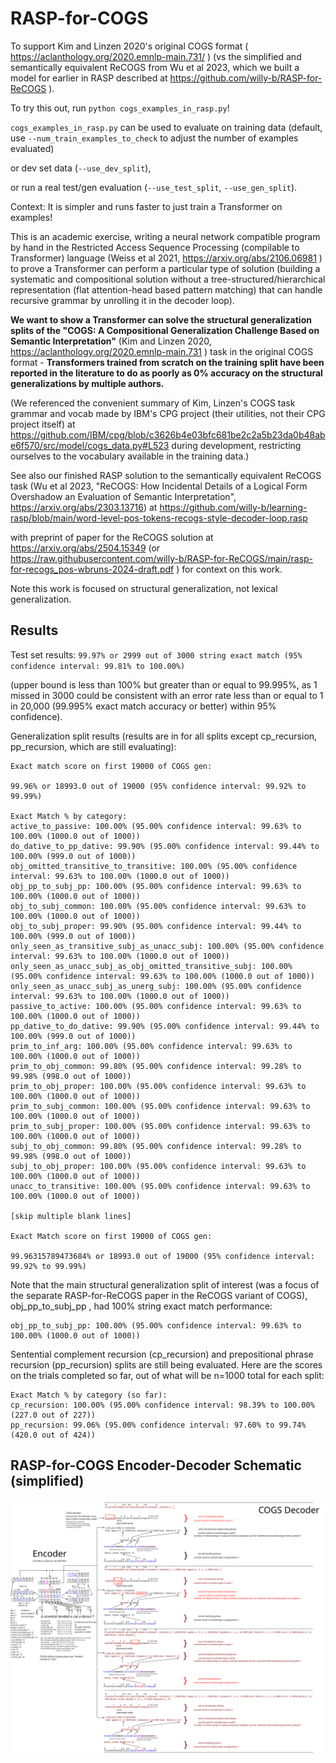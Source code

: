 # RASP-for-COGS

To support Kim and Linzen 2020's original COGS format ( https://aclanthology.org/2020.emnlp-main.731/ ) (vs the simplified and semantically equivalent ReCOGS from Wu et al 2023, which we built a model for earlier in RASP described at https://github.com/willy-b/RASP-for-ReCOGS ).

To try this out, run `python cogs_examples_in_rasp.py`!

`cogs_examples_in_rasp.py` can be used to evaluate on training data (default, use `--num_train_examples_to_check` to adjust the number of examples evaluated) 

or dev set data (`--use_dev_split`), 

or run a real test/gen evaluation (`--use_test_split`, `--use_gen_split`).

Context:
It is simpler and runs faster to just train a Transformer on examples!

This is an academic exercise, writing a neural network compatible program by hand in the Restricted Access Sequence Processing (compilable to Transformer) language (Weiss et al 2021, https://arxiv.org/abs/2106.06981 )
to prove a Transformer can perform a particular type of solution (building a systematic and compositional solution without a tree-structured/hierarchical representation (flat attention-head based pattern matching) that can handle recursive grammar by unrolling it in the decoder loop).

**We want to show a Transformer can solve the structural generalization splits of the "COGS: A Compositional Generalization Challenge Based on Semantic Interpretation"**
(Kim and Linzen 2020, https://aclanthology.org/2020.emnlp-main.731 ) task in the original COGS format - **Transformers trained from scratch on the training split have been reported in the literature to do as poorly as 0% accuracy on the structural generalizations by multiple authors.**

(We referenced the convenient summary of Kim, Linzen's COGS task grammar and vocab made by IBM's CPG project (their utilities, not their CPG project itself) at https://github.com/IBM/cpg/blob/c3626b4e03bfc681be2c2a5b23da0b48abe6f570/src/model/cogs_data.py#L523 during development, restricting ourselves to the vocabulary available in the training data.)

See also our finished RASP solution to the semantically equivalent ReCOGS task (Wu et al 2023, "ReCOGS: How Incidental Details of a Logical Form Overshadow an Evaluation of Semantic Interpretation", https://arxiv.org/abs/2303.13716) at https://github.com/willy-b/learning-rasp/blob/main/word-level-pos-tokens-recogs-style-decoder-loop.rasp 

with preprint of paper for the ReCOGS solution at https://arxiv.org/abs/2504.15349 (or https://raw.githubusercontent.com/willy-b/RASP-for-ReCOGS/main/rasp-for-recogs_pos-wbruns-2024-draft.pdf ) for context on this work.

Note this work is focused on structural generalization, not lexical generalization.

## Results

Test set results: `99.97% or 2999 out of 3000 string exact match (95% confidence interval: 99.81% to 100.00%)` 

(upper bound is less than 100% but greater than or equal to 99.995%, as 1 missed in 3000 could be consistent with an error rate less than or equal to 1 in 20,000 (99.995% exact match accuracy or better) within 95% confidence). 

Generalization split results (results are in for all splits except cp_recursion, pp_recursion, which are still evaluating):
```
Exact match score on first 19000 of COGS gen:

99.96% or 18993.0 out of 19000 (95% confidence interval: 99.92% to 99.99%)

Exact Match % by category:
active_to_passive: 100.00% (95.00% confidence interval: 99.63% to 100.00% (1000.0 out of 1000))
do_dative_to_pp_dative: 99.90% (95.00% confidence interval: 99.44% to 100.00% (999.0 out of 1000))
obj_omitted_transitive_to_transitive: 100.00% (95.00% confidence interval: 99.63% to 100.00% (1000.0 out of 1000))
obj_pp_to_subj_pp: 100.00% (95.00% confidence interval: 99.63% to 100.00% (1000.0 out of 1000))
obj_to_subj_common: 100.00% (95.00% confidence interval: 99.63% to 100.00% (1000.0 out of 1000))
obj_to_subj_proper: 99.90% (95.00% confidence interval: 99.44% to 100.00% (999.0 out of 1000))
only_seen_as_transitive_subj_as_unacc_subj: 100.00% (95.00% confidence interval: 99.63% to 100.00% (1000.0 out of 1000))
only_seen_as_unacc_subj_as_obj_omitted_transitive_subj: 100.00% (95.00% confidence interval: 99.63% to 100.00% (1000.0 out of 1000))
only_seen_as_unacc_subj_as_unerg_subj: 100.00% (95.00% confidence interval: 99.63% to 100.00% (1000.0 out of 1000))
passive_to_active: 100.00% (95.00% confidence interval: 99.63% to 100.00% (1000.0 out of 1000))
pp_dative_to_do_dative: 99.90% (95.00% confidence interval: 99.44% to 100.00% (999.0 out of 1000))
prim_to_inf_arg: 100.00% (95.00% confidence interval: 99.63% to 100.00% (1000.0 out of 1000))
prim_to_obj_common: 99.80% (95.00% confidence interval: 99.28% to 99.98% (998.0 out of 1000))
prim_to_obj_proper: 100.00% (95.00% confidence interval: 99.63% to 100.00% (1000.0 out of 1000))
prim_to_subj_common: 100.00% (95.00% confidence interval: 99.63% to 100.00% (1000.0 out of 1000))
prim_to_subj_proper: 100.00% (95.00% confidence interval: 99.63% to 100.00% (1000.0 out of 1000))
subj_to_obj_common: 99.80% (95.00% confidence interval: 99.28% to 99.98% (998.0 out of 1000))
subj_to_obj_proper: 100.00% (95.00% confidence interval: 99.63% to 100.00% (1000.0 out of 1000))
unacc_to_transitive: 100.00% (95.00% confidence interval: 99.63% to 100.00% (1000.0 out of 1000))

[skip multiple blank lines]

Exact Match score on first 19000 of COGS gen:

99.96315789473684% or 18993.0 out of 19000 (95% confidence interval: 99.92% to 99.99%)
```

Note that the main structural generalization split of interest (was a focus of the separate RASP-for-ReCOGS paper in the ReCOGS variant of COGS), obj_pp_to_subj_pp , had 100% string exact match performance:
```
obj_pp_to_subj_pp: 100.00% (95.00% confidence interval: 99.63% to 100.00% (1000.0 out of 1000))
```

Sentential complement recursion (cp_recursion) and prepositional phrase recursion (pp_recursion) splits are still being evaluated.
Here are the scores on the trials completed so far, out of what will be n=1000 total for each split:
```
Exact Match % by category (so far):
cp_recursion: 100.00% (95.00% confidence interval: 98.39% to 100.00% (227.0 out of 227))
pp_recursion: 99.06% (95.00% confidence interval: 97.60% to 99.74% (420.0 out of 424))
```

## RASP-for-COGS Encoder-Decoder Schematic (simplified)

![](rasp-for-cogs-decoder-loop-figure-incl-encoder-and-decoder.png)

